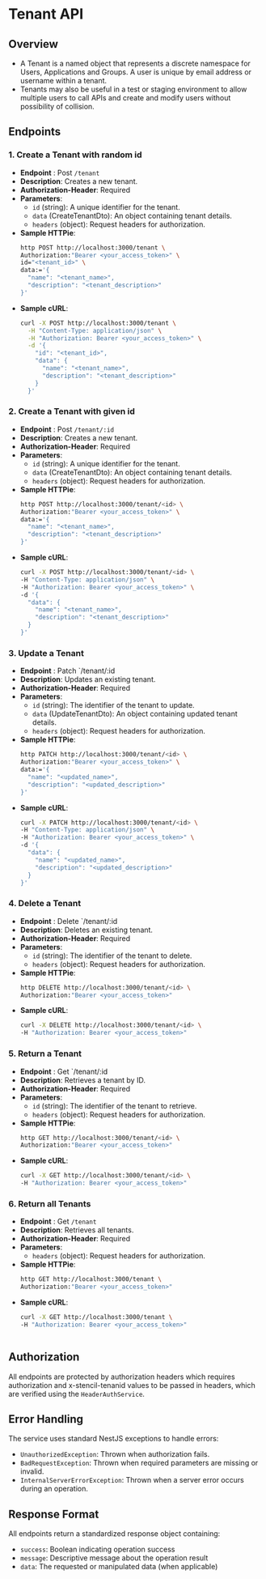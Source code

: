 # Tenant API

## Overview

- A Tenant is a named object that represents a discrete namespace for Users, Applications and Groups. A user is unique by email address or username within a tenant.
- Tenants may also be useful in a test or staging environment to allow multiple users to call APIs and create and modify users without possibility of collision.

## Endpoints

### 1. Create a Tenant with random id 
- **Endpoint** : Post `/tenant`
- **Description**: Creates a new tenant.
- **Authorization-Header**: Required
- **Parameters**:
    - `id` (string): A unique identifier for the tenant.
    - `data` (CreateTenantDto): An object containing tenant details.
    - `headers` (object): Request headers for authorization.
- **Sample HTTPie**:
  ```sh
  http POST http://localhost:3000/tenant \
  Authorization:"Bearer <your_access_token>" \
  id="<tenant_id>" \
  data:='{
    "name": "<tenant_name>",
    "description": "<tenant_description>"
  }'

- **Sample cURL**:
  ```sh
  curl -X POST http://localhost:3000/tenant \
    -H "Content-Type: application/json" \
    -H "Authorization: Bearer <your_access_token>" \
    -d '{
      "id": "<tenant_id>",
      "data": {
        "name": "<tenant_name>",
        "description": "<tenant_description>"
      }
    }'

### 2. Create a Tenant with given id 
- **Endpoint** : Post `/tenant/:id`
- **Description**: Creates a new tenant.
- **Authorization-Header**: Required
- **Parameters**:
    - `id` (string): A unique identifier for the tenant.
    - `data` (CreateTenantDto): An object containing tenant details.
    - `headers` (object): Request headers for authorization.
- **Sample HTTPie**:
  ```sh
  http POST http://localhost:3000/tenant/<id> \
  Authorization:"Bearer <your_access_token>" \
  data:='{
    "name": "<tenant_name>",
    "description": "<tenant_description>"
  }'

- **Sample cURL**:
  ```sh
  curl -X POST http://localhost:3000/tenant/<id> \
  -H "Content-Type: application/json" \
  -H "Authorization: Bearer <your_access_token>" \
  -d '{
    "data": {
      "name": "<tenant_name>",
      "description": "<tenant_description>"
    }
  }'


### 3. Update a Tenant 
- **Endpoint** : Patch `/tenant/:id
- **Description**: Updates an existing tenant.
- **Authorization-Header**: Required
- **Parameters**:
    - `id` (string): The identifier of the tenant to update.
    - `data` (UpdateTenantDto): An object containing updated tenant details.
    - `headers` (object): Request headers for authorization.
- **Sample HTTPie**:
  ```sh
  http PATCH http://localhost:3000/tenant/<id> \
  Authorization:"Bearer <your_access_token>" \
  data:='{
    "name": "<updated_name>",
    "description": "<updated_description>"
  }'

- **Sample cURL**:
  ```sh
  curl -X PATCH http://localhost:3000/tenant/<id> \
  -H "Content-Type: application/json" \
  -H "Authorization: Bearer <your_access_token>" \
  -d '{
    "data": {
      "name": "<updated_name>",
      "description": "<updated_description>"
    }
  }'


### 4. Delete a Tenant 
- **Endpoint** : Delete `/tenant/:id
- **Description**: Deletes an existing tenant.
- **Authorization-Header**: Required
- **Parameters**:
    - `id` (string): The identifier of the tenant to delete.
    - `headers` (object): Request headers for authorization.
- **Sample HTTPie**:
  ```sh
  http DELETE http://localhost:3000/tenant/<id> \
  Authorization:"Bearer <your_access_token>"

- **Sample cURL**:
  ```sh
  curl -X DELETE http://localhost:3000/tenant/<id> \
  -H "Authorization: Bearer <your_access_token>"


### 5. Return a Tenant 
- **Endpoint** : Get `/tenant/:id
- **Description**: Retrieves a tenant by ID.
- **Authorization-Header**: Required
- **Parameters**:
    - `id` (string): The identifier of the tenant to retrieve.
    - `headers` (object): Request headers for authorization.
- **Sample HTTPie**:
  ```sh
  http GET http://localhost:3000/tenant/<id> \
  Authorization:"Bearer <your_access_token>"

- **Sample cURL**:
  ```sh
  curl -X GET http://localhost:3000/tenant/<id> \
  -H "Authorization: Bearer <your_access_token>"


### 6. Return all Tenants
- **Endpoint** : Get `/tenant`
- **Description**: Retrieves all tenants.
- **Authorization-Header**: Required
- **Parameters**:
    - `headers` (object): Request headers for authorization.
- **Sample HTTPie**:
  ```sh
  http GET http://localhost:3000/tenant \
  Authorization:"Bearer <your_access_token>"

- **Sample cURL**:
  ```sh
  curl -X GET http://localhost:3000/tenant \
  -H "Authorization: Bearer <your_access_token>"



## Authorization
All endpoints are protected by authorization headers which requires authorization and x-stencil-tenanid values to be passed in headers, which are verified using the `HeaderAuthService`.

## Error Handling

The service uses standard NestJS exceptions to handle errors:
- `UnauthorizedException`: Thrown when authorization fails.
- `BadRequestException`: Thrown when required parameters are missing or invalid.
- `InternalServerErrorException`: Thrown when a server error occurs during an operation.

## Response Format
All endpoints return a standardized response object containing:
- `success`: Boolean indicating operation success
- `message`: Descriptive message about the operation result
- `data`: The requested or manipulated data (when applicable)
